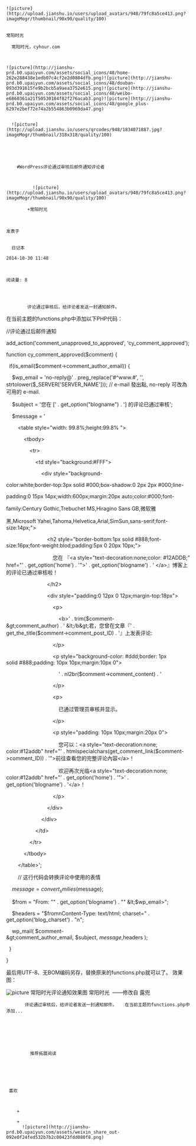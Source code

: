 
    
  
    ![picture](http://upload.jianshu.io/users/upload_avatars/948/79fc8a5ce413.png?imageMogr/thumbnail/90x90/quality/100)
    

    常阳时光
  
      常阳时光，cyhour.com

  
  
    ![picture](http://jianshu-prd.b0.upaiyun.com/assets/social_icons/48/home-262e288438e1edb07c4cf2e2d0804dfb.png)![picture](http://jianshu-prd.b0.upaiyun.com/assets/social_icons/48/douban-093d391615fe9b2bcb5a9aea3752e615.png)![picture](http://jianshu-prd.b0.upaiyun.com/assets/social_icons/48/weibo-e6860361a21f50530184f82f276acab3.png)![picture](http://jianshu-prd.b0.upaiyun.com/assets/social_icons/48/google_plus-6297e2bef72e74a2b554863b0969da47.png)
  
    
      ![picture](http://upload.jianshu.io/users/qrcodes/948/1834071887.jpg?imageMogr/thumbnail/318x318/quality/100)
    


    
      
        #WordPress评论通过审核后邮件通知评论者
        
          
            
              ![picture](http://upload.jianshu.io/users/upload_avatars/948/79fc8a5ce413.png?imageMogr/thumbnail/90x90/quality/100)
            
            +常阳时光
        
        
    
    发表于 

    
      日记本

    2014-10-30 11:48

    

    阅读量: 8
  


        
            评论通过审核后，给评论者发送一封通知邮件。

  在当前主题的functions.php中添加以下PHP代码：
>
  //评论通过后邮件通知  

  add_action('comment_unapproved_to_approved', 'cy_comment_approved');  

  function cy_comment_approved($comment) {  

    if(is_email($comment-&gt;comment_author_email)) {  

      $wp_email = 'no-reply@' . preg_replace('#^www.#', '', strtolower($_SERVER['SERVER_NAME'])); // e-mail 發出點, no-reply 可改為可用的 e-mail.  

      $subject = '您在 [' . get_option("blogname") . '] 的评论已通过审核';  

      $message = '  

          &lt;table style="width: 99.8%;height:99.8% "&gt;  

              &lt;tbody&gt;  

                  &lt;tr&gt;  

                      &lt;td style="background:#FFF"&gt;  

                          &lt;div style="background-

  color:white;border-top:3px solid #000;box-shadow:0 2px 2px #000;line-

  padding:0 15px 14px;width:600px;margin:20px auto;color:#000;font-

  family:Century Gothic,Trebuchet MS,Hiragino Sans GB,微软雅

  黑,Microsoft Yahei,Tahoma,Helvetica,Arial,SimSun,sans-serif;font-size:14px;"&gt;  

                              &lt;h2 style="border-bottom:1px solid #888;font-size:16px;font-weight:blod;padding:5px 0 20px 10px;"&gt;  

                                  您在 『&lt;a style="text-decoration:none;color: #12ADDB;" href="' . get_option('home') . '"&gt;' . get_option('blogname') . ' &lt;/a&gt;』博客上的评论已通过审核啦！  

                              &lt;/h2&gt;  

                              &lt;div style="padding:0 12px 0 12px;margin-top:18px"&gt;  

                                  &lt;p&gt;  

                                      &lt;b&gt;' . trim($comment-&gt;comment_author) . ' &lt;/b&gt;君，您曾在文章『' . get_the_title($comment-&gt;comment_post_ID) . '』上发表评论:  

                                  &lt;/p&gt;  

                                  &lt;p style="background-color: #ddd;border: 1px solid #888;padding: 10px 10px;margin:10px 0"&gt;  

                                      ' . nl2br($comment-&gt;comment_content) . '  

                                  &lt;/p&gt;  

                                  &lt;p&gt;  

                                      已通过管理员审核并显示。  

                                  &lt;/p&gt;  

                                  &lt;p style="padding: 10px 10px;margin:20px 0"&gt;  

                                      您可以：&lt;a style="text-decoration:none; color:#12addb" href="' . htmlspecialchars(get_comment_link($comment-&gt;comment_ID)) . '"&gt;前往查看您的完整评论內容&lt;/a&gt;！  

                                      欢迎再次光临&lt;a style="text-decoration:none; color:#12addb" href="' . get_option('home') . '"&gt;' . get_option('blogname') . '&lt;/a&gt;！  

                                  &lt;/p&gt;  

                              &lt;/div&gt;  

                          &lt;/div&gt;  

                      &lt;/td&gt;  

                  &lt;/tr&gt;  

              &lt;/tbody&gt;  

          &lt;/table&gt;';  

          // 这行代码会转换评论中使用的表情  

      $message = convert_smilies($message);   

      $from = "From: "" . get_option('blogname') . "" &lt;$wp_email&gt;";  

      $headers = "$fromnContent-Type: text/html; charset=" . get_option('blog_charset') . "n";  

      wp_mail( $comment-&gt;comment_author_email, $subject, $message, $headers );       

    }  

  }  

  最后用UTF-8、无BOM编码另存，替换原来的functions.php就可以了。
  效果图：

![picture](http://upload-images.jianshu.io/upload_images/948-f73e24d9a823ac54.jpg?imageView2/2/w/1240/q/100)
常阳时光评论通知效果图
  常阳时光  ——修改自 露兜  


        
           评论通过审核后，给评论者发送一封通知邮件。   在当前主题的functions.php中添加...
      
    
    
      
      
      
          
             推荐拓展阅读
        
      
    
    
      
          
     喜欢

      
      
        +
                  
        +
          ![picture](http://jianshu-prd.b0.upaiyun.com/assets/weixin_share_out-092e0f24fed532b7b2c00423fdd080f8.png)
        
      
    
  


